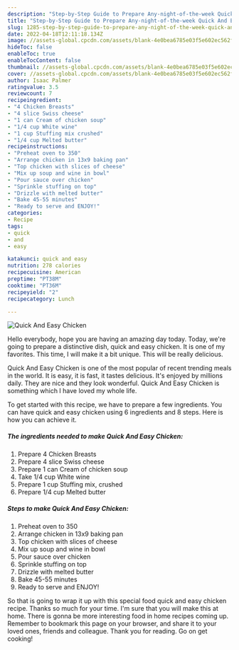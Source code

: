 ```yaml
---
description: "Step-by-Step Guide to Prepare Any-night-of-the-week Quick And Easy Chicken"
title: "Step-by-Step Guide to Prepare Any-night-of-the-week Quick And Easy Chicken"
slug: 1285-step-by-step-guide-to-prepare-any-night-of-the-week-quick-and-easy-chicken
date: 2022-04-18T12:11:18.134Z
image: //assets-global.cpcdn.com/assets/blank-4e0bea6785e03f5e602ec562f230caae08da540cada707380b4fe1bbebba43da.png
hideToc: false
enableToc: true
enableTocContent: false
thumbnail: //assets-global.cpcdn.com/assets/blank-4e0bea6785e03f5e602ec562f230caae08da540cada707380b4fe1bbebba43da.png
cover: //assets-global.cpcdn.com/assets/blank-4e0bea6785e03f5e602ec562f230caae08da540cada707380b4fe1bbebba43da.png
author: Isaac Palmer
ratingvalue: 3.5
reviewcount: 7
recipeingredient:
- "4 Chicken Breasts"
- "4 slice Swiss cheese"
- "1 can Cream of chicken soup"
- "1/4 cup White wine"
- "1 cup Stuffing mix crushed"
- "1/4 cup Melted butter"
recipeinstructions:
- "Preheat oven to 350"
- "Arrange chicken in 13x9 baking pan"
- "Top chicken with slices of cheese"
- "Mix up soup and wine in bowl"
- "Pour sauce over chicken"
- "Sprinkle stuffing on top"
- "Drizzle with melted butter"
- "Bake 45-55 minutes"
- "Ready to serve and ENJOY!"
categories:
- Recipe
tags:
- quick
- and
- easy

katakunci: quick and easy 
nutrition: 278 calories
recipecuisine: American
preptime: "PT38M"
cooktime: "PT36M"
recipeyield: "2"
recipecategory: Lunch

---
```



![Quick And Easy Chicken](//assets-global.cpcdn.com/assets/blank-4e0bea6785e03f5e602ec562f230caae08da540cada707380b4fe1bbebba43da.png)

Hello everybody, hope you are having an amazing day today. Today, we're going to prepare a distinctive dish, quick and easy chicken. It is one of my favorites. This time, I will make it a bit unique. This will be really delicious.

Quick And Easy Chicken is one of the most popular of recent trending meals in the world. It is easy, it is fast, it tastes delicious. It's enjoyed by millions daily. They are nice and they look wonderful. Quick And Easy Chicken is something which I have loved my whole life.




To get started with this recipe, we have to prepare a few ingredients. You can have quick and easy chicken using 6 ingredients and 8 steps. Here is how you can achieve it.

<!--inarticleads1-->

##### The ingredients needed to make Quick And Easy Chicken:

1. Prepare 4 Chicken Breasts
1. Prepare 4 slice Swiss cheese
1. Prepare 1 can Cream of chicken soup
1. Take 1/4 cup White wine
1. Prepare 1 cup Stuffing mix, crushed
1. Prepare 1/4 cup Melted butter




<!--inarticleads2-->

##### Steps to make Quick And Easy Chicken:

1. Preheat oven to 350
1. Arrange chicken in 13x9 baking pan
1. Top chicken with slices of cheese
1. Mix up soup and wine in bowl
1. Pour sauce over chicken
1. Sprinkle stuffing on top
1. Drizzle with melted butter
1. Bake 45-55 minutes
1. Ready to serve and ENJOY!



So that is going to wrap it up with this special food quick and easy chicken recipe. Thanks so much for your time. I'm sure that you will make this at home. There is gonna be more interesting food in home recipes coming up. Remember to bookmark this page on your browser, and share it to your loved ones, friends and colleague. Thank you for reading. Go on get cooking!
